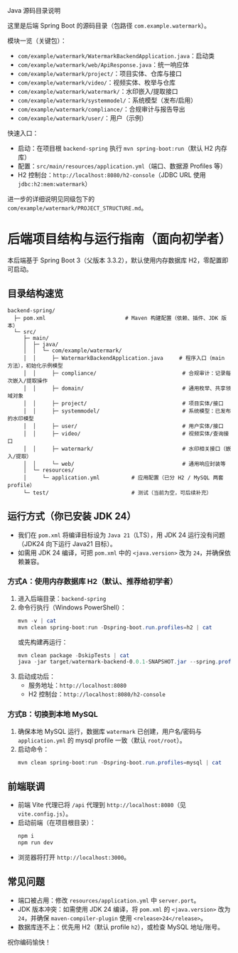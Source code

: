 Java 源码目录说明

这里是后端 Spring Boot 的源码目录（包路径 `com.example.watermark`）。

模块一览（关键包）：
- `com/example/watermark/WatermarkBackendApplication.java`：启动类
- `com/example/watermark/web/ApiResponse.java`：统一响应体
- `com/example/watermark/project/`：项目实体、仓库与接口
- `com/example/watermark/video/`：视频实体、枚举与仓库
- `com/example/watermark/watermark/`：水印嵌入/提取接口
- `com/example/watermark/systemmodel/`：系统模型（发布/启用）
- `com/example/watermark/compliance/`：合规审计与报告导出
- `com/example/watermark/user/`：用户（示例）

快速入口：
- 启动：在项目根 `backend-spring` 执行 `mvn spring-boot:run`（默认 H2 内存库）
- 配置：`src/main/resources/application.yml`（端口、数据源 Profiles 等）
- H2 控制台：`http://localhost:8080/h2-console`（JDBC URL 使用 `jdbc:h2:mem:watermark`）

进一步的详细说明见同级包下的 `com/example/watermark/PROJECT_STRUCTURE.md`。

# 后端项目结构与运行指南（面向初学者）

本后端基于 Spring Boot 3（父版本 3.3.2），默认使用内存数据库 H2，零配置即可启动。

## 目录结构速览

```
backend-spring/
  ├─ pom.xml                         # Maven 构建配置（依赖、插件、JDK 版本）
  └─ src/
     ├─ main/
     │  ├─ java/
     │  │  └─ com/example/watermark/
     │  │     ├─ WatermarkBackendApplication.java     # 程序入口（main 方法），初始化示例模型
     │  │     ├─ compliance/                           # 合规审计：记录每次嵌入/提取操作
     │  │     ├─ domain/                               # 通用枚举、共享领域对象
     │  │     ├─ project/                              # 项目实体/接口
     │  │     ├─ systemmodel/                          # 系统模型：已发布的水印模型
     │  │     ├─ user/                                 # 用户实体/接口
     │  │     ├─ video/                                # 视频实体/查询接口
     │  │     ├─ watermark/                            # 水印相关接口（嵌入/提取）
     │  │     └─ web/                                  # 通用响应封装等
     │  └─ resources/
     │     └─ application.yml          # 应用配置（已分 H2 / MySQL 两套 profile）
     └─ test/                          # 测试（当前为空，可后续补充）
```

## 运行方式（你已安装 JDK 24）

- 我们在 `pom.xml` 将编译目标设为 `Java 21`（LTS），用 JDK 24 运行没有问题（JDK24 向下运行 Java21 目标）。
- 如需用 JDK 24 编译，可把 `pom.xml` 中的 `<java.version>` 改为 `24`，并确保依赖兼容。

### 方式A：使用内存数据库 H2（默认、推荐给初学者）
1. 进入后端目录：`backend-spring`
2. 命令行执行（Windows PowerShell）：
   ```powershell
   mvn -v | cat
   mvn clean spring-boot:run -Dspring-boot.run.profiles=h2 | cat
   ```
   或先构建再运行：
   ```powershell
   mvn clean package -DskipTests | cat
   java -jar target/watermark-backend-0.0.1-SNAPSHOT.jar --spring.profiles.active=h2
   ```
3. 启动成功后：
   - 服务地址：`http://localhost:8080`
   - H2 控制台：`http://localhost:8080/h2-console`

### 方式B：切换到本地 MySQL
1. 确保本地 MySQL 运行，数据库 `watermark` 已创建，用户名/密码与 `application.yml` 的 mysql profile 一致（默认 `root/root`）。
2. 启动命令：
   ```powershell
   mvn clean spring-boot:run -Dspring-boot.run.profiles=mysql | cat
   ```

## 前端联调
- 前端 Vite 代理已将 `/api` 代理到 `http://localhost:8080`（见 `vite.config.js`）。
- 启动前端（在项目根目录）：
  ```powershell
  npm i
  npm run dev
  ```
- 浏览器将打开 `http://localhost:3000`。

## 常见问题
- 端口被占用：修改 `resources/application.yml` 中 `server.port`。
- JDK 版本冲突：如需使用 JDK 24 编译，将 `pom.xml` 的 `<java.version>` 改为 `24`，并确保 `maven-compiler-plugin` 使用 `<release>24</release>`。
- 数据库连不上：优先用 H2（默认 profile `h2`），或检查 MySQL 地址/账号。

祝你编码愉快！
